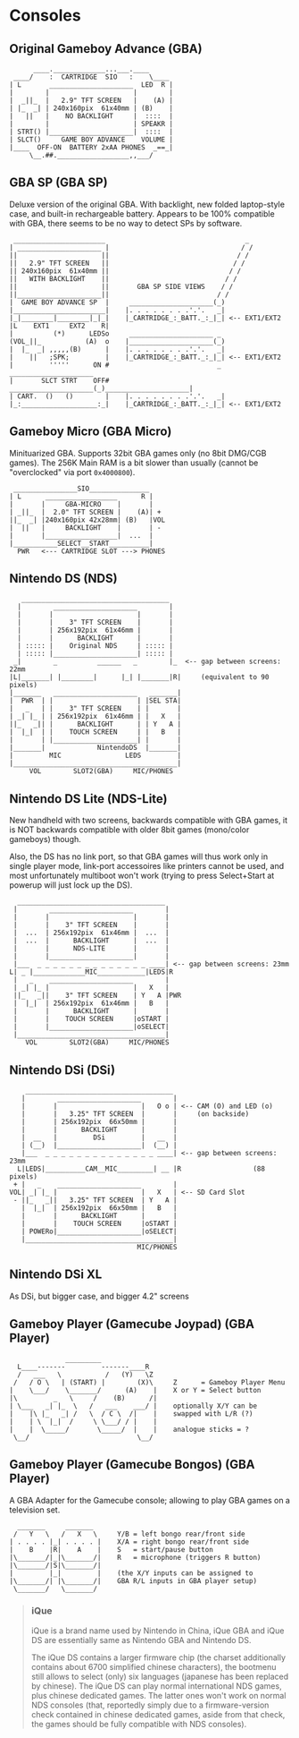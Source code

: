 # Consoles 

## Original Gameboy Advance (GBA)

```
      ____._____________...___.____
 ____/    :  CARTRIDGE  SIO   :    \____
| L       _____________________  LED  R |
|        |                     |        |
|  _||_  |   2.9" TFT SCREEN   |    (A) |
| |_  _| | 240x160pix  61x40mm | (B)    |
|   ||   |    NO BACKLIGHT     |  ::::  |
|        |                     | SPEAKR |
| STRT() |_____________________|  ::::  |
| SLCT()     GAME BOY ADVANCE    VOLUME |
|____  OFF-ON  BATTERY 2xAA PHONES  _==_|
     \__.##.__________________,,___/
```

## GBA SP (GBA SP)

Deluxe version of the original GBA. With backlight, new folded laptop-style case, and built-in rechargeable battery. Appears to be 100% compatible with GBA, there seems to be no way to detect SPs by software.

```
 _______________________                                   _
| _____________________ |                                 / /
||                     ||                                / /
||   2.9" TFT SCREEN   ||                               / /
|| 240x160pix  61x40mm ||                              / /
||   WITH BACKLIGHT    ||                             / /
||                     ||       GBA SP SIDE VIEWS    / /
||_____________________||                           / /
|  GAME BOY ADVANCE SP  |     _____________________(_)
|_______________________|    |. . . . . . . .'.'.   _|
|_|________|________|_|_|    |_CARTRIDGE_:_BATT._:_|_| <-- EXT1/EXT2
|L    EXT1     EXT2    R|  
|          (*)      LEDSo     _____________________ _
(VOL_||_           (A)  o    |_____________________(_)
|  |_  _| ,,,,,(B)      |    |. . . . . . . .'.'.   _|
|    ||   ;SPK;         |    |_CARTRIDGE_:_BATT._:_|_| <-- EXT1/EXT2
|         '''''      ON #                           _ _____________________
|       SLCT STRT    OFF#     _____________________(_)_____________________|
| CART.  ()   ()        |    |. . . . . . . .'.'.   _|
|_:___________________:_|    |_CARTRIDGE_:_BATT._:_|_| <-- EXT1/EXT2
```

## Gameboy Micro (GBA Micro)

Minituarized GBA. Supports 32bit GBA games only (no 8bit DMG/CGB games). The 256K Main RAM is a bit slower than usually (cannot be "overclocked" via port `0x4000800`).

```
 ________________SIO_______________
| L      __________________      R |
|       |     GBA-MICRO    |       |
| _||_  |  2.0" TFT SCREEN |    (A)| +
||_  _| |240x160pix 42x28mm| (B)   |VOL
|  ||   |     BACKLIGHT    |       | -
|       |__________________|  ...  |
|___________SELECT__START__________|
  PWR   <--- CARTRIDGE SLOT ---> PHONES
```

## Nintendo DS (NDS)

```
   _____________________________________
  |        _____________________        |
  |       |                     |       |
  |       |    3" TFT SCREEN    |       |
  |       | 256x192pix  61x46mm |       |
  |       |      BACKLIGHT      |       |
  | ::::: |    Original NDS     | ::::: |
  | ::::: |_____________________| ::::: |
 _|        _          ______   _        |_  <-- gap between screens: 22mm
|L|_______| |________|      |_| |_______|R|     (equivalent to 90 pixels)
|_______   _____________________   _______|
|  PWR  | |                     | |SEL STA|
|   _   | |    3" TFT SCREEN    | |       |
| _| |_ | | 256x192pix  61x46mm | |   X   |
||_   _|| |      BACKLIGHT      | | Y   A |
|  |_|  | |    TOUCH SCREEN     | |   B   |
|       | |_____________________| |       |
|_______|             NintendoDS  |_______|
|         MIC                LEDS         |
|_________________________________________|
     VOL        SLOT2(GBA)     MIC/PHONES
```

## Nintendo DS Lite (NDS-Lite)

New handheld with two screens, backwards compatible with GBA games, it is NOT backwards compatible with older 8bit games (mono/color gameboys) though.

Also, the DS has no link port, so that GBA games will thus work only in single player mode, link-port accessoires like printers cannot be used, and most unfortunately multiboot won't work (trying to press Select+Start at powerup will just lock up the DS).

```
  _____________________________________
 |        _____________________        |
 |       |                     |       |
 |       |    3" TFT SCREEN    |       |
 |  ...  | 256x192pix  61x46mm |  ...  |
 |  ...  |      BACKLIGHT      |  ...  |
 |       |      NDS-LITE       |       |
 |       |_____________________|       |
 |___  _ _ _ _ _ _ _ _ _ _ _ _ _ _ ____| <-- gap between screens: 23mm
L| _ |_____________MIC____________|LEDS|R
 |   _    _____________________        |
 | _| |_ |                     |   X   |
 ||_   _||    3" TFT SCREEN    | Y   A |PWR
 |  |_|  | 256x192pix  61x46mm |   B   |
 |       |      BACKLIGHT      |       |
 |       |    TOUCH SCREEN     |oSTART |
 |       |_____________________|oSELECT|
 |_____________________________________|
    VOL        SLOT2(GBA)     MIC/PHONES
```

## Nintendo DSi (DSi)

```
    _____________________________________
   |        _____________________        |
   |       |                     |   O o | <-- CAM (O) and LED (o)
   |       |   3.25" TFT SCREEN  |       |     (on backside)
   |       | 256x192pix  66x50mm |       |
   |       |      BACKLIGHT      |       |
   |  __   |         DSi         |   __  |
   | (__)  |_____________________|  (__) |
   |___  _ _ _ _ _ _ _ _ _ _ _ _ _ _ ____| <-- gap between screens: 23mm
  L|LEDS|__________CAM__MIC_________| __ |R                  (88 pixels)
 + |   _    _____________________        |
VOL| _| |_ |                     |   X   | <-- SD Card Slot
 - ||_   _||   3.25" TFT SCREEN  | Y   A |
   |  |_|  | 256x192pix  66x50mm |   B   |
   |       |      BACKLIGHT      |       |
   |       |    TOUCH SCREEN     |oSTART |
   | POWERo|_____________________|oSELECT|
   |_____________________________________|
                                MIC/PHONES
```

## Nintendo DSi XL

As DSi, but bigger case, and bigger 4.2" screens

## Gameboy Player (Gamecube Joypad) (GBA Player)

```
              _________
  L____-------         -------____R
  /   ___   \           /   (Y)   \Z
 /   / O \   | (START) |        (X)\     Z      = Gameboy Player Menu
|    \___/    \_______/      (A)    |    X or Y = Select button
|\         _   \     /    (B)      /|
| \___   _| |_  \   /   ___    ___/ |    optionally X/Y can be
|    |\ |_   _| /   \  / C \  /|    |    swapped with L/R (?)
|    | \  |_|  /     \ \___/ / |    |
|    |  \_____/       \_____/  |    |    analogue sticks = ?
 \__/                           \__/
```

## Gameboy Player (Gamecube Bongos) (GBA Player)

A GBA Adapter for the Gamecube console; allowing to play GBA games on a television set.

```
  _______     _______
 /   Y   \   /   X   \     Y/B = left bongo rear/front side
| . . . . |_| . . . . |    X/A = right bongo rear/front side
|    B    |R|    A    |    S   = start/pause button
|\_______/|_|\_______/|    R   = microphone (triggers R button)
|\_______/|S|\_______/|
|         |_|         |    (the X/Y inputs can be assigned to
|\_______/| |\_______/|    GBA R/L inputs in GBA player setup)
 \_______/   \_______/
```

> ### iQue
> iQue is a brand name used by Nintendo in China, iQue GBA and iQue DS are essentially same as Nintendo GBA and Nintendo DS.
> 
> The iQue DS contains a larger firmware chip (the charset additionally contains about 6700 simplified chinese characters), the bootmenu still allows to select (only) six languages (japanese has been replaced by chinese). The iQue DS can play normal international NDS games, plus chinese dedicated games. The latter ones won't work on normal NDS consoles (that, reportedly simply due to a firmware-version check contained in chinese dedicated games, aside from that check, the games should be fully compatible with NDS consoles).
